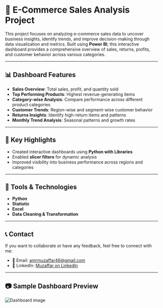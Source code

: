 # 🛒 E-Commerce Sales Analysis Project

This project focuses on analyzing e-commerce sales data to uncover business insights, identify trends, and improve decision-making through data visualization and metrics. Built using **Power BI**, this interactive dashboard provides a comprehensive overview of sales, returns, profits, and customer behavior across various categories.

---

## 📊 Dashboard Features

- **Sales Overview**: Total sales, profit, and quantity sold
- **Top Performing Products**: Highest revenue-generating items
- **Category-wise Analysis**: Compare performance across different product categories
- **Customer Trends**: Region-wise and segment-wise customer behavior
- **Returns Insights**: Identify high-return items and patterns
- **Monthly Trend Analysis**: Seasonal patterns and growth rates

---

## 📌 Key Highlights

- Created interactive dashboards using **Python with Libraries**
- Enabled **slicer filters** for dynamic analysis
- Improved visibility into business performance across regions and categories

---

## 🧰 Tools & Technologies
- **Python**
- **Statistic**
- **Excel**
- **Data Cleaning & Transformation**

---

## 📞 Contact

If you want to collaborate or have any feedback, feel free to connect with me:

- 📧 Email: [amrmuzaffar46@gmail.com](mailto:amrmuzaffar46@gmail.com)  
- 💼 LinkedIn: [Muzaffar on LinkedIn](https://www.linkedin.com/in/muzaffar-muzammil-242b37323)

---

## 📷 Sample Dashboard Preview

![Dashboard image](dashboard-image.png)

